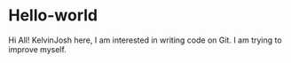 # Hello-world
Hi All!
KelvinJosh here,
I am interested in writing code on Git.
I am trying to improve myself.
